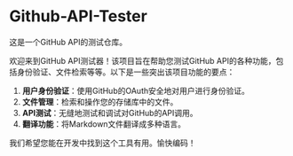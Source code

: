 # Github-API-Tester

这是一个GitHub API的测试仓库。

欢迎来到GitHub API测试器！该项目旨在帮助您测试GitHub API的各种功能，包括身份验证、文件检索等等。以下是一些突出该项目功能的要点：

1. **用户身份验证**：使用GitHub的OAuth安全地对用户进行身份验证。
2. **文件管理**：检索和操作您的存储库中的文件。
3. **API测试**：无缝地测试和调试对GitHub的API调用。
4. **翻译功能**：将Markdown文件翻译成多种语言。

我们希望您能在开发中找到这个工具有用。愉快编码！
